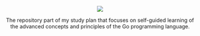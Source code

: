 <p align="center">
  <img src="https://github.com/decimozs/go-mastery/assets/106976520/26096674-733f-410e-9f4c-7729c5349777"/>
  <p align="center">
The repository part of my study plan that focuses on self-guided learning of the advanced concepts and principles of the Go programming language.  </p>
</p>
